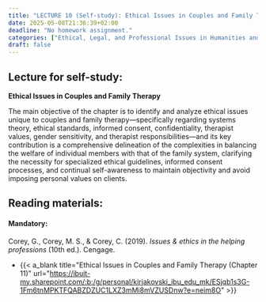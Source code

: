 ```yaml
---
title: "LECTURE 10 (Self-study): Ethical Issues in Couples and Family Therapy"
date: 2025-05-08T21:36:39+02:00
deadline: "No homework assignment."
categories: ["Ethical, Legal, and Professional Issues in Humanities and Social Sciences"]
draft: false
---
```


## Lecture for self-study:

**Ethical Issues in Couples and Family Therapy**

The main objective of the chapter is to identify and analyze ethical issues unique to couples and family therapy—specifically regarding systems theory, ethical standards, informed consent, confidentiality, therapist values, gender sensitivity, and therapist responsibilities—and its key contribution is a comprehensive delineation of the complexities in balancing the welfare of individual members with that of the family system, clarifying the necessity for specialized ethical guidelines, informed consent processes, and continual self-awareness to maintain objectivity and avoid imposing personal values on clients.

<!--## Homework assignment:

You can access and submit your assignment at the following {{< a_blank title="LINK" url="https://forms.office.com/Pages/ResponsePage.aspx?id=_FqJ5k4h7EOVfcOhjK4agRQtemblazZMjLRNMzJCeQ9URTRJM1pSMjRQSVNNMzVOQTQySUZJQ0NSSy4u" >}}. Each assignment has a deadline. Once the deadline has passed, the system will no longer accept any additional submissions.-->

## Reading materials:

#### Mandatory:

Corey, G., Corey, M. S., & Corey, C. (2019). *Issues & ethics in the helping professions* (10th ed.). Cengage.

* {{< a_blank title="Ethical Issues in Couples and Family Therapy (Chapter 11)" url="https://ibuit-my.sharepoint.com/:b:/g/personal/kirjakovski_ibu_edu_mk/ESjqb1s3G-1Fm6tnMPKTFQABZDZUC1LXZ3mMi8mVZUSDnw?e=neim8O" >}}